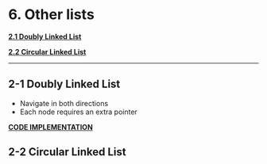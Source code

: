 # 6. Other lists

**[2.1 Doubly Linked List](#2-1-doubly-linked-list)**

**[2.2 Circular Linked List](#2-2-circular-linked-list)**

---

## 2-1 Doubly Linked List

- Navigate in both directions
- Each node requires an extra pointer

**[CODE IMPLEMENTATION](Src/dll.c)**

## 2-2 Circular Linked List
